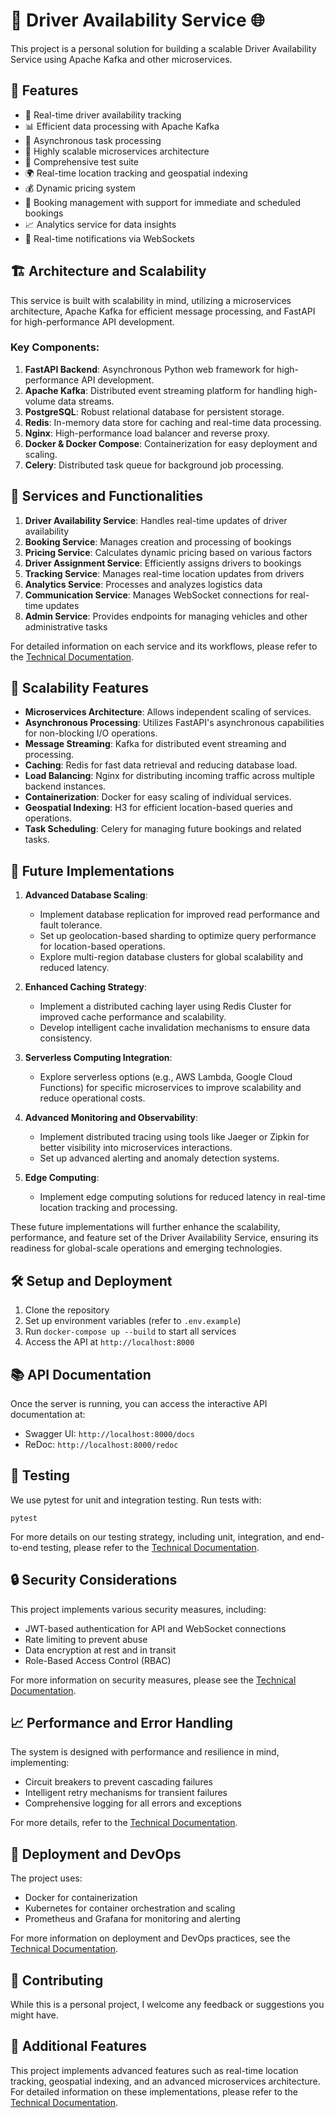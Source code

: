 # 🚚 Driver Availability Service 🌐

This project is a personal solution for building a scalable Driver Availability Service using Apache Kafka and other microservices.

## 🌟 Features

- 🚗 Real-time driver availability tracking
- 📊 Efficient data processing with Apache Kafka
- 🔄 Asynchronous task processing
- 🚀 Highly scalable microservices architecture
- 🧪 Comprehensive test suite
- 🌍 Real-time location tracking and geospatial indexing
- 💰 Dynamic pricing system
- 📅 Booking management with support for immediate and scheduled bookings
- 📈 Analytics service for data insights
- 🔔 Real-time notifications via WebSockets

## 🏗️ Architecture and Scalability

This service is built with scalability in mind, utilizing a microservices architecture, Apache Kafka for efficient message processing, and FastAPI for high-performance API development.

### Key Components:

1. **FastAPI Backend**: Asynchronous Python web framework for high-performance API development.
2. **Apache Kafka**: Distributed event streaming platform for handling high-volume data streams.
3. **PostgreSQL**: Robust relational database for persistent storage.
4. **Redis**: In-memory data store for caching and real-time data processing.
5. **Nginx**: High-performance load balancer and reverse proxy.
6. **Docker & Docker Compose**: Containerization for easy deployment and scaling.
7. **Celery**: Distributed task queue for background job processing.

## 🔄 Services and Functionalities

1. **Driver Availability Service**: Handles real-time updates of driver availability
2. **Booking Service**: Manages creation and processing of bookings
3. **Pricing Service**: Calculates dynamic pricing based on various factors
4. **Driver Assignment Service**: Efficiently assigns drivers to bookings
5. **Tracking Service**: Manages real-time location updates from drivers
6. **Analytics Service**: Processes and analyzes logistics data
7. **Communication Service**: Manages WebSocket connections for real-time updates
8. **Admin Service**: Provides endpoints for managing vehicles and other administrative tasks

For detailed information on each service and its workflows, please refer to the [Technical Documentation](./docs/documentation.md).

## 🚀 Scalability Features

- **Microservices Architecture**: Allows independent scaling of services.
- **Asynchronous Processing**: Utilizes FastAPI's asynchronous capabilities for non-blocking I/O operations.
- **Message Streaming**: Kafka for distributed event streaming and processing.
- **Caching**: Redis for fast data retrieval and reducing database load.
- **Load Balancing**: Nginx for distributing incoming traffic across multiple backend instances.
- **Containerization**: Docker for easy scaling of individual services.
- **Geospatial Indexing**: H3 for efficient location-based queries and operations.
- **Task Scheduling**: Celery for managing future bookings and related tasks.

## 🔮 Future Implementations

1. **Advanced Database Scaling**:
   - Implement database replication for improved read performance and fault tolerance.
   - Set up geolocation-based sharding to optimize query performance for location-based operations.
   - Explore multi-region database clusters for global scalability and reduced latency.

2. **Enhanced Caching Strategy**:
   - Implement a distributed caching layer using Redis Cluster for improved cache performance and scalability.
   - Develop intelligent cache invalidation mechanisms to ensure data consistency.

3. **Serverless Computing Integration**:
   - Explore serverless options (e.g., AWS Lambda, Google Cloud Functions) for specific microservices to improve scalability and reduce operational costs.

4. **Advanced Monitoring and Observability**:
   - Implement distributed tracing using tools like Jaeger or Zipkin for better visibility into microservices interactions.
   - Set up advanced alerting and anomaly detection systems.

5. **Edge Computing**:
   - Implement edge computing solutions for reduced latency in real-time location tracking and processing.

These future implementations will further enhance the scalability, performance, and feature set of the Driver Availability Service, ensuring its readiness for global-scale operations and emerging technologies.

## 🛠️ Setup and Deployment

1. Clone the repository
2. Set up environment variables (refer to `.env.example`)
3. Run `docker-compose up --build` to start all services
4. Access the API at `http://localhost:8000`

## 📚 API Documentation

Once the server is running, you can access the interactive API documentation at:

- Swagger UI: `http://localhost:8000/docs`
- ReDoc: `http://localhost:8000/redoc`

## 🧪 Testing

We use pytest for unit and integration testing. Run tests with:

```
pytest
```

For more details on our testing strategy, including unit, integration, and end-to-end testing, please refer to the [Technical Documentation](./docs/documentation.md#7-testing-strategy).

## 🔒 Security Considerations

This project implements various security measures, including:

- JWT-based authentication for API and WebSocket connections
- Rate limiting to prevent abuse
- Data encryption at rest and in transit
- Role-Based Access Control (RBAC)

For more information on security measures, please see the [Technical Documentation](./docs/documentation.md#5-security-considerations).

## 📈 Performance and Error Handling

The system is designed with performance and resilience in mind, implementing:

- Circuit breakers to prevent cascading failures
- Intelligent retry mechanisms for transient failures
- Comprehensive logging for all errors and exceptions

For more details, refer to the [Technical Documentation](./docs/documentation.md#6-error-handling-and-resilience).

## 🚀 Deployment and DevOps

The project uses:

- Docker for containerization
- Kubernetes for container orchestration and scaling
- Prometheus and Grafana for monitoring and alerting

For more information on deployment and DevOps practices, see the [Technical Documentation](./docs/documentation.md#8-deployment-and-devops).

## 🤝 Contributing

While this is a personal project, I welcome any feedback or suggestions you might have.


## 🌟 Additional Features

This project implements advanced features such as real-time location tracking, geospatial indexing, and an advanced microservices architecture. For detailed information on these implementations, please refer to the [Technical Documentation](./docs/documentation.md).
